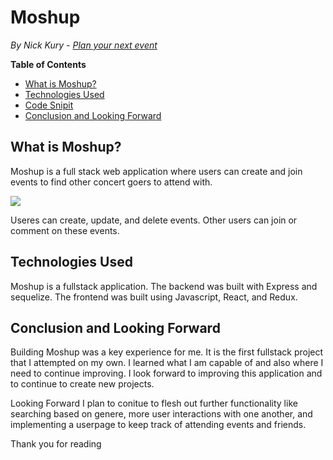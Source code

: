 # Moshup
*By Nick Kury - [Plan your next event](https://moshup.herokuapp.com/)*

**Table of Contents**
* [What is Moshup?](#what-is-moshup)
* [Technologies Used](#technologies-used)
* [Code Snipit](#code-snippit)
* [Conclusion and Looking Forward](#conclusion-and-looking-forward)

## What is Moshup?
Moshup is a full stack web application where users can create and join events to find other concert goers to attend with.   

![](https://github.com/NickKury/Moshup/blob/main/documentation/moshup.png)

Useres can create, update, and delete events.  Other users can join or comment on these events.  

## Technologies Used
Moshup is a fullstack application.  The backend was built with Express and sequelize. The frontend was built using Javascript, React, and Redux. 


## Conclusion and Looking Forward
Building Moshup was a key experience for me.  It is the first fullstack project that I attempted on my own.  I learned what I am capable of and also where I need to continue improving.  I look forward to improving this application and to continue to create new projects.  

Looking Forward I plan to conitue to flesh out further functionality like searching based on genere, more user interactions with one another,  and implementing a userpage to keep track of attending events and friends.  

Thank you for reading 

